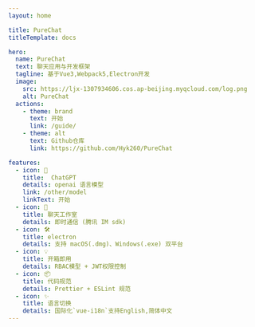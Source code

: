 ```yaml
---
layout: home

title: PureChat
titleTemplate: docs

hero:
  name: PureChat
  text: 聊天应用与开发框架
  tagline: 基于Vue3,Webpack5,Electron开发
  image:
    src: https://ljx-1307934606.cos.ap-beijing.myqcloud.com/log.png
    alt: PureChat
  actions:
    - theme: brand
      text: 开始
      link: /guide/
    - theme: alt
      text: Github仓库
      link: https://github.com/Hyk260/PureChat

features:
  - icon: 🤖
    title:  ChatGPT
    details: openai 语言模型
    link: /other/model
    linkText: 开始
  - icon: 🎨
    title: 聊天工作室
    details: 即时通信 (腾讯 IM sdk)
  - icon: 🛠️
    title: electron
    details: 支持 macOS(.dmg)、Windows(.exe) 双平台
  - icon: 💡
    title: 开箱即用
    details: RBAC模型 + JWT权限控制
  - icon: 📦
    title: 代码规范
    details: Prettier + ESLint 规范
  - icon: ✨
    title: 语言切换
    details: 国际化`vue-i18n`支持English,简体中文
---
```

